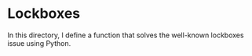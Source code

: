 # Lockboxes

In this directory, I define a function that solves the well-known lockboxes issue using Python.
 